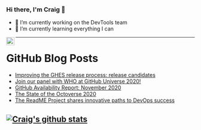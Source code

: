 ### Hi there, I'm Craig 👋

<!--
**CraigTeelFugro/CraigTeelFugro** is a ✨ _special_ ✨ repository because its `README.md` (this file) appears on your GitHub profile.

Here are some ideas to get you started:
-->

- 🔭 I’m currently working on the DevTools team
- 🌱 I’m currently learning everything I can

[<img align="left" alt="Craig Teel | LinkedIn" width="22px" src="https://cdn.jsdelivr.net/npm/simple-icons@v3/icons/linkedin.svg" />][linkedin]

---

# GitHub Blog Posts

<!-- BLOG-POST-LIST:START -->
- [Improving the GHES release process: release candidates](https://github.blog/2020-12-03-improving-the-ghes-release-process-release-candidates/)
- [Join our panel with WHO at GitHub Universe 2020!](https://github.blog/2020-12-03-join-our-panel-with-who-at-github-universe-2020/)
- [GitHub Availability Report: November 2020](https://github.blog/2020-12-02-availability-report-november-2020/)
- [The State of the Octoverse 2020](https://github.blog/2020-12-02-the-state-of-the-octoverse-2020/)
- [The ReadME Project shares innovative paths to DevOps success](https://github.blog/2020-12-01-devops-success-readme/)
<!-- BLOG-POST-LIST:END -->

## [![Craig's github stats](https://github-readme-stats.vercel.app/api?username=craigteelfugro)](https://github.com/anuraghazra/github-readme-stats)

[linkedin]: https://linkedin.com/in/craig-teel-b8786771

